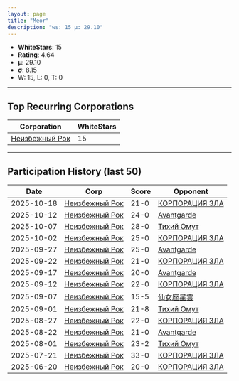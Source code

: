```yaml
---
layout: page
title: "Meor"
description: "ws: 15 μ: 29.10"
---
```

- **WhiteStars**: 15
- **Rating**: 4.64
- **μ**: 29.10  
- **σ**: 8.15
- W: 15, L: 0, T: 0

---

## Top Recurring Corporations

| Corporation | WhiteStars |
| --- | --- |
| [Неизбежный Рок](https://ws.tsl.rocks/corp/a075d54242806374b2fc020c48e0e4ab4077ac72faeeae7568400e0e48790289/) | 15 |

---

## Participation History (last 50)

| Date | Corp | Score | Opponent |
| --- | --- | --- | --- |
| 2025-10-18 | [Неизбежный Рок](https://ws.tsl.rocks/corp/a075d54242806374b2fc020c48e0e4ab4077ac72faeeae7568400e0e48790289/) | 21-0 | [КОРПОРАЦИЯ ЗЛА](https://ws.tsl.rocks/corp/a62e0c19a9f2c6c172eaf34ce61be29e3e248e7cf2c0cbfe93bcb2f03a7501da/) |
| 2025-10-12 | [Неизбежный Рок](https://ws.tsl.rocks/corp/a075d54242806374b2fc020c48e0e4ab4077ac72faeeae7568400e0e48790289/) | 24-0 | [Avantgarde](https://ws.tsl.rocks/corp/5003271bb02761b202cd42865c9bde5fd2dad83ae1bb96b920c606b282744046/) |
| 2025-10-07 | [Неизбежный Рок](https://ws.tsl.rocks/corp/a075d54242806374b2fc020c48e0e4ab4077ac72faeeae7568400e0e48790289/) | 28-0 | [Тихий Омут](https://ws.tsl.rocks/corp/4e8d4cb194326b25a28e388b58632db164a368d6dc7ed5a8f4cfcab7a54c239c/) |
| 2025-10-02 | [Неизбежный Рок](https://ws.tsl.rocks/corp/a075d54242806374b2fc020c48e0e4ab4077ac72faeeae7568400e0e48790289/) | 25-0 | [КОРПОРАЦИЯ ЗЛА](https://ws.tsl.rocks/corp/a62e0c19a9f2c6c172eaf34ce61be29e3e248e7cf2c0cbfe93bcb2f03a7501da/) |
| 2025-09-27 | [Неизбежный Рок](https://ws.tsl.rocks/corp/a075d54242806374b2fc020c48e0e4ab4077ac72faeeae7568400e0e48790289/) | 25-0 | [Avantgarde](https://ws.tsl.rocks/corp/5003271bb02761b202cd42865c9bde5fd2dad83ae1bb96b920c606b282744046/) |
| 2025-09-22 | [Неизбежный Рок](https://ws.tsl.rocks/corp/a075d54242806374b2fc020c48e0e4ab4077ac72faeeae7568400e0e48790289/) | 21-0 | [КОРПОРАЦИЯ ЗЛА](https://ws.tsl.rocks/corp/a62e0c19a9f2c6c172eaf34ce61be29e3e248e7cf2c0cbfe93bcb2f03a7501da/) |
| 2025-09-17 | [Неизбежный Рок](https://ws.tsl.rocks/corp/a075d54242806374b2fc020c48e0e4ab4077ac72faeeae7568400e0e48790289/) | 20-0 | [Avantgarde](https://ws.tsl.rocks/corp/5003271bb02761b202cd42865c9bde5fd2dad83ae1bb96b920c606b282744046/) |
| 2025-09-12 | [Неизбежный Рок](https://ws.tsl.rocks/corp/a075d54242806374b2fc020c48e0e4ab4077ac72faeeae7568400e0e48790289/) | 22-0 | [КОРПОРАЦИЯ ЗЛА](https://ws.tsl.rocks/corp/a62e0c19a9f2c6c172eaf34ce61be29e3e248e7cf2c0cbfe93bcb2f03a7501da/) |
| 2025-09-07 | [Неизбежный Рок](https://ws.tsl.rocks/corp/a075d54242806374b2fc020c48e0e4ab4077ac72faeeae7568400e0e48790289/) | 15-5 | [仙女座星雲](https://ws.tsl.rocks/corp/e8532ebca58cb402f027fdb3db24507799f38a7123ef124fae8ab7591dac77bd/) |
| 2025-09-01 | [Неизбежный Рок](https://ws.tsl.rocks/corp/a075d54242806374b2fc020c48e0e4ab4077ac72faeeae7568400e0e48790289/) | 21-8 | [Тихий Омут](https://ws.tsl.rocks/corp/4e8d4cb194326b25a28e388b58632db164a368d6dc7ed5a8f4cfcab7a54c239c/) |
| 2025-08-27 | [Неизбежный Рок](https://ws.tsl.rocks/corp/a075d54242806374b2fc020c48e0e4ab4077ac72faeeae7568400e0e48790289/) | 22-0 | [КОРПОРАЦИЯ ЗЛА](https://ws.tsl.rocks/corp/a62e0c19a9f2c6c172eaf34ce61be29e3e248e7cf2c0cbfe93bcb2f03a7501da/) |
| 2025-08-22 | [Неизбежный Рок](https://ws.tsl.rocks/corp/a075d54242806374b2fc020c48e0e4ab4077ac72faeeae7568400e0e48790289/) | 21-0 | [Avantgarde](https://ws.tsl.rocks/corp/5003271bb02761b202cd42865c9bde5fd2dad83ae1bb96b920c606b282744046/) |
| 2025-08-01 | [Неизбежный Рок](https://ws.tsl.rocks/corp/a075d54242806374b2fc020c48e0e4ab4077ac72faeeae7568400e0e48790289/) | 23-2 | [Тихий Омут](https://ws.tsl.rocks/corp/4e8d4cb194326b25a28e388b58632db164a368d6dc7ed5a8f4cfcab7a54c239c/) |
| 2025-07-21 | [Неизбежный Рок](https://ws.tsl.rocks/corp/a075d54242806374b2fc020c48e0e4ab4077ac72faeeae7568400e0e48790289/) | 33-0 | [КОРПОРАЦИЯ ЗЛА](https://ws.tsl.rocks/corp/a62e0c19a9f2c6c172eaf34ce61be29e3e248e7cf2c0cbfe93bcb2f03a7501da/) |
| 2025-06-20 | [Неизбежный Рок](https://ws.tsl.rocks/corp/a075d54242806374b2fc020c48e0e4ab4077ac72faeeae7568400e0e48790289/) | 20-0 | [КОРПОРАЦИЯ ЗЛА](https://ws.tsl.rocks/corp/a62e0c19a9f2c6c172eaf34ce61be29e3e248e7cf2c0cbfe93bcb2f03a7501da/) |